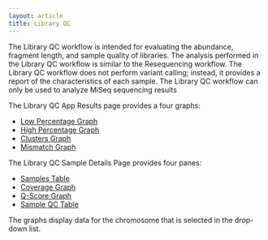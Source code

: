 ```yaml
---
layout: article
title: Library QC
---
```


The Library QC workflow is intended for evaluating the abundance, fragment length, and sample quality of libraries. The analysis performed in the Library QC workflow is similar to the Resequencing workflow. The Library QC workflow does not perform variant calling; instead, it provides a report of the characteristics of each sample.
The Library QC workflow can only be used to analyze MiSeq sequencing results

The Library QC App Results page provides a four graphs:

- [Low Percentage Graph](/articles/descriptive/workflow-graphs/#headings_0)
- [High Percentage Graph](/articles/descriptive/workflow-graphs/#headings_5)
- [Clusters Graph](/articles/descriptive/workflow-graphs/#headings_10)
- [Mismatch Graph](/articles/descriptive/workflow-graphs/#headings_15)

The Library QC Sample Details Page provides four panes:

- [Samples Table](/articles/descriptive/sample-details-page-components/#headings_0)
- [Coverage Graph](/articles/descriptive/sample-details-page-components/#headings_2)
- [Q-Score Graph](/articles/descriptive/sample-details-page-components/#headings_3)
- [Sample QC Table](/articles/descriptive/sample-details-page-components/#headings_10)

The graphs display data for the chromosome that is selected in the drop-down list.